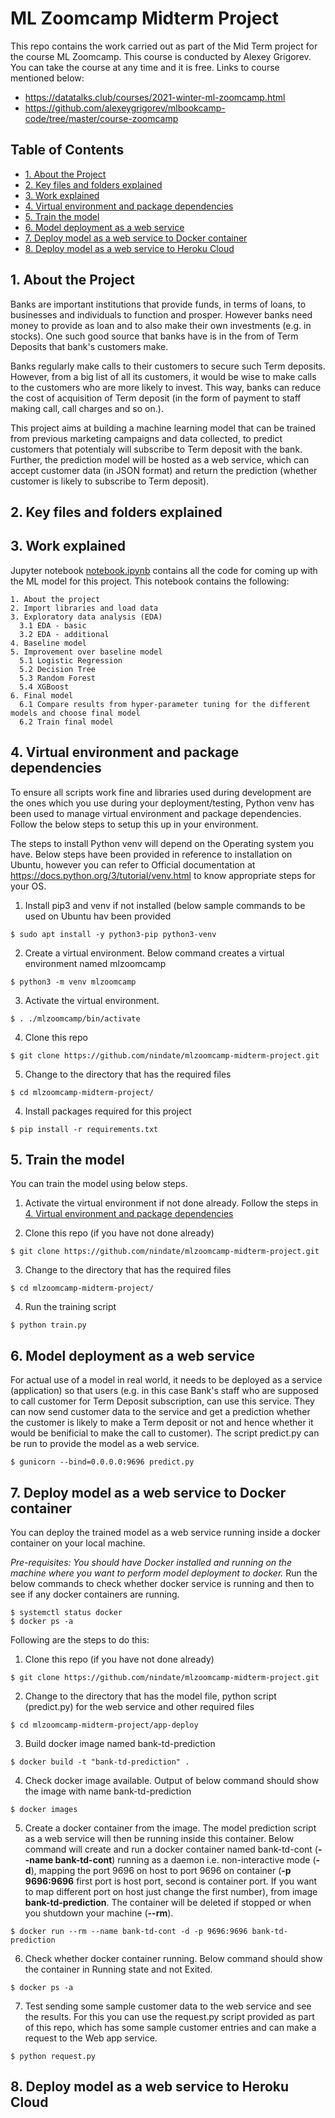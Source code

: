 # ML Zoomcamp Midterm Project

This repo contains the work carried out as part of the Mid Term project for the course ML Zoomcamp. This course is conducted by Alexey Grigorev. You can take the course at any time and it is free. Links to course mentioned below:

* https://datatalks.club/courses/2021-winter-ml-zoomcamp.html
* https://github.com/alexeygrigorev/mlbookcamp-code/tree/master/course-zoomcamp

## Table of Contents
* [1. About the Project](#about-project)
* [2. Key files and folders explained](#key-files)
* [3. Work explained](#work-explained)
* [4. Virtual environment and package dependencies](#venv)
* [5. Train the model](#train-model)
* [6. Model deployment as a web service](#deploy-model)
* [7. Deploy model as a web service to Docker container](#deploy-model-docker)
* [8. Deploy model as a web service to Heroku Cloud](#deploy-model-cloud)

<a id='about-project'></a>
## 1. About the Project

Banks are important institutions that provide funds, in terms of loans, to businesses and individuals to function and prosper. However banks need money to provide as loan and to also make their own investments (e.g. in stocks). One such good source that banks have is in the from of Term Deposits that bank's customers make.

Banks regularly make calls to their customers to secure such Term deposits. However, from a big list of all its customers, it would be wise to make calls to the customers who are more likely to invest. This way, banks can reduce the cost of acquisition of Term deposit (in the form of payment to staff making call, call charges and so on.).

This project aims at building a machine learning model that can be trained from previous marketing campaigns and data collected, to predict customers that potentialy will subscribe to Term deposit with the bank. Further, the prediction model will be hosted as a web service, which can accept customer data (in JSON format) and return the prediction (whether customer is likely to subscribe to Term deposit).

<a id='key-files'></a>
## 2. Key files and folders explained


<a id='work-explained'></a>
## 3. Work explained

Jupyter notebook [notebook.ipynb](./notebook.ipynb) contains all the code for coming up with the ML model for this project. This notebook contains the following:
```
1. About the project
2. Import libraries and load data
3. Exploratory data analysis (EDA)
  3.1 EDA - basic
  3.2 EDA - additional
4. Baseline model
5. Improvement over baseline model
  5.1 Logistic Regression
  5.2 Decision Tree
  5.3 Random Forest
  5.4 XGBoost
6. Final model
  6.1 Compare results from hyper-parameter tuning for the different models and choose final model
  6.2 Train final model
```

<a id='venv'></a>
## 4. Virtual environment and package dependencies
To ensure all scripts work fine and libraries used during development are the ones which you use during your deployment/testing, Python venv has been used to manage virtual environment and package dependencies. Follow the below steps to setup this up in your environment.

The steps to install Python venv will depend on the Operating system you have. Below steps have been provided in reference to installation on Ubuntu, however you can refer to Official documentation at https://docs.python.org/3/tutorial/venv.html to know appropriate steps for your OS.

1. Install pip3 and venv if not installed (below sample commands to be used on Ubuntu hav been provided

```
$ sudo apt install -y python3-pip python3-venv
```

2. Create a virtual environment. Below command creates a virtual environment named mlzoomcamp

```
$ python3 -m venv mlzoomcamp
```

3. Activate the virtual environment.

```$ . ./mlzoomcamp/bin/activate```

4. Clone this repo

```$ git clone https://github.com/nindate/mlzoomcamp-midterm-project.git```

5. Change to the directory that has the required files

```$ cd mlzoomcamp-midterm-project/```

4. Install packages required for this project

```$ pip install -r requirements.txt```


<a id='train-model'></a>
## 5. Train the model
You can train the model using below steps.
1. Activate the virtual environment if not done already. Follow the steps in [4. Virtual environment and package dependencies](#venv)

2. Clone this repo (if you have not done already)

```$ git clone https://github.com/nindate/mlzoomcamp-midterm-project.git```

3. Change to the directory that has the required files

```$ cd mlzoomcamp-midterm-project/```

4. Run the training script

```$ python train.py```

<a id='deploy-model'></a>
## 6. Model deployment as a web service
For actual use of a model in real world, it needs to be deployed as a service (application) so that users (e.g. in this case Bank's staff who are supposed to call customer for Term Deposit subscription, can use this service. They can now send customer data to the service and get a prediction whether the customer is likely to make a Term deposit or not and hence whether it would be benificial to make the call to customer). The script predict.py can be run to provide the model as a web service.

```$ gunicorn --bind=0.0.0.0:9696 predict.py```

<a id='deploy-model-docker'></a>
## 7. Deploy model as a web service to Docker container
You can deploy the trained model as a web service running inside a docker container on your local machine.

*Pre-requisites: You should have Docker installed and running on the machine where you want to perform model deployment to docker.*
Run the below commands to check whether docker service is running and then to see if any docker containers are running.

```
$ systemctl status docker
$ docker ps -a
```


Following are the steps to do this:
1. Clone this repo (if you have not done already)

```$ git clone https://github.com/nindate/mlzoomcamp-midterm-project.git```

2. Change to the directory that has the model file, python script (predict.py) for the web service and other required files

```$ cd mlzoomcamp-midterm-project/app-deploy```

3. Build docker image named bank-td-prediction

```$ docker build -t "bank-td-prediction" .```

4. Check docker image available. Output of below command should show the image with name bank-td-prediction

```$ docker images```

5. Create a docker container from the image. The model prediction script as a web service will then be running inside this container. Below command will create and run a docker container named bank-td-cont (**--name bank-td-cont**) running as a daemon i.e. non-interactive mode (**-d**), mapping the port 9696 on host to port 9696 on container (**-p 9696:9696** first port is host port, second is container port. If you want to map different port on host just change the first number), from image **bank-td-prediction**. The container will be deleted if stopped or when you shutdown your machine (**--rm**).

```$ docker run --rm --name bank-td-cont -d -p 9696:9696 bank-td-prediction```

6. Check whether docker container running. Below command should show the container in Running state and not Exited.

```$ docker ps -a```

7. Test sending some sample customer data to the web service and see the results. For this you can use the request.py script provided as part of this repo, which has some sample customer entries and can make a request to the Web app service.

```$ python request.py```


<a id='deploy-model-cloud'></a>
## 8. Deploy model as a web service to Heroku Cloud
